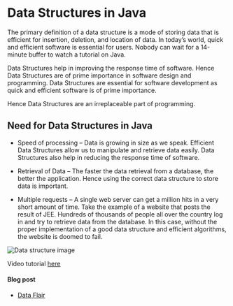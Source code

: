 # Data Structures in Java


The primary definition of a data structure is a mode of storing data that is efficient for insertion, deletion, and location of data. In today’s world, quick and efficient software is essential for users. Nobody can wait for a 14-minute buffer to watch a tutorial on Java.

Data Structures help in improving the response time of software. Hence Data Structures are of prime importance in software design and programming. Data Structures are essential for software development as quick and efficient software is of prime importance.

Hence Data Structures are an irreplaceable part of programming.

## Need for Data Structures in Java
- Speed of processing – Data is growing in size as we speak. Efficient Data Structures allow us to manipulate and retrieve data easily. Data Structures also help in reducing the response time of software.

- Retrieval of Data – The faster the data retrieval from a database, the better the application. Hence using the correct data structure to store data is important.

- Multiple requests – A single web server can get a million hits in a very short amount of time. Take the example of a website that posts the result of JEE. Hundreds of thousands of people all over the country log in and try to retrieve data from the database. In this case, without the proper implementation of a good data structure and efficient algorithms, the website is doomed to fail.


![Data structure image](https://data-flair.training/blogs/wp-content/uploads/sites/2/2018/03/Data-Structures-in-Java-DF.jpg)

Video tutorial [here](https://www.youtube.com/watch?v=8MmMm2-kJV8)

#### Blog post
- [Data Flair](https://data-flair.training/blogs/data-structures-in-java/)
